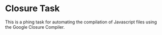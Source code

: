 # Closure Task

This is a phing task for automating the compilation of Javascript files using
the Google Closure Compiler.

